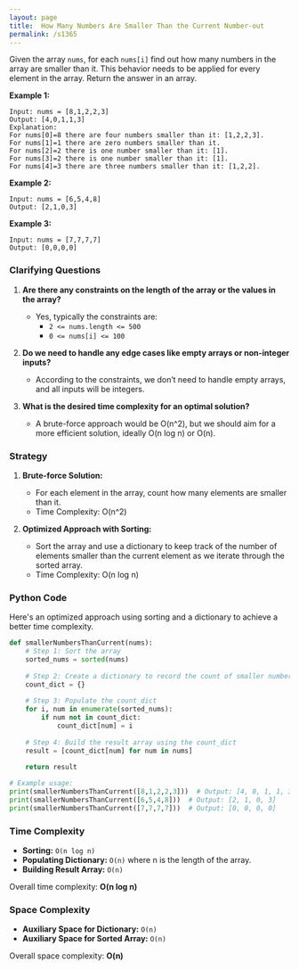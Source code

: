 ```yaml
---
layout: page
title:  How Many Numbers Are Smaller Than the Current Number-out
permalink: /s1365
---
```


Given the array `nums`, for each `nums[i]` find out how many numbers in the array are smaller than it. This behavior needs to be applied for every element in the array. Return the answer in an array.

**Example 1:**

```plaintext
Input: nums = [8,1,2,2,3]
Output: [4,0,1,1,3]
Explanation: 
For nums[0]=8 there are four numbers smaller than it: [1,2,2,3]. 
For nums[1]=1 there are zero numbers smaller than it.
For nums[2]=2 there is one number smaller than it: [1]. 
For nums[3]=2 there is one number smaller than it: [1].
For nums[4]=3 there are three numbers smaller than it: [1,2,2].
```

**Example 2:**

```plaintext
Input: nums = [6,5,4,8]
Output: [2,1,0,3]
```

**Example 3:**

```plaintext
Input: nums = [7,7,7,7]
Output: [0,0,0,0]
```

### Clarifying Questions
1. **Are there any constraints on the length of the array or the values in the array?**
    - Yes, typically the constraints are:
      - `2 <= nums.length <= 500`
      - `0 <= nums[i] <= 100`

2. **Do we need to handle any edge cases like empty arrays or non-integer inputs?**
    - According to the constraints, we don’t need to handle empty arrays, and all inputs will be integers.

3. **What is the desired time complexity for an optimal solution?**
    - A brute-force approach would be O(n^2), but we should aim for a more efficient solution, ideally O(n log n) or O(n).

### Strategy
1. **Brute-force Solution:**
   - For each element in the array, count how many elements are smaller than it.
   - Time Complexity: O(n^2)
   
2. **Optimized Approach with Sorting:**
   - Sort the array and use a dictionary to keep track of the number of elements smaller than the current element as we iterate through the sorted array.
   - Time Complexity: O(n log n)

### Python Code
Here's an optimized approach using sorting and a dictionary to achieve a better time complexity.

```python
def smallerNumbersThanCurrent(nums):
    # Step 1: Sort the array
    sorted_nums = sorted(nums)
    
    # Step 2: Create a dictionary to record the count of smaller numbers
    count_dict = {}
    
    # Step 3: Populate the count_dict
    for i, num in enumerate(sorted_nums):
        if num not in count_dict:
            count_dict[num] = i
            
    # Step 4: Build the result array using the count_dict
    result = [count_dict[num] for num in nums]
    
    return result

# Example usage:
print(smallerNumbersThanCurrent([8,1,2,2,3]))  # Output: [4, 0, 1, 1, 3]
print(smallerNumbersThanCurrent([6,5,4,8]))  # Output: [2, 1, 0, 3]
print(smallerNumbersThanCurrent([7,7,7,7]))  # Output: [0, 0, 0, 0]
```

### Time Complexity
- **Sorting:** `O(n log n)`
- **Populating Dictionary:** `O(n)` where n is the length of the array.
- **Building Result Array:** `O(n)`

Overall time complexity: **O(n log n)**

### Space Complexity
- **Auxiliary Space for Dictionary:** `O(n)`
- **Auxiliary Space for Sorted Array:** `O(n)`

Overall space complexity: **O(n)**